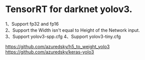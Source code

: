 # TensorRT for darknet yolov3.  
1、Support fp32 and fp16  
2、Support the Width isn't equal to Height of the Network input.  
3、Support yolov3-spp.cfg
4、Support yolov3-tiny.cfg  


https://github.com/azuredsky/h5_to_weight_yolo3
https://github.com/azuredsky/keras-yolo3
